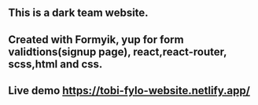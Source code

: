 ## This is a dark team website.

## Created with Formyik, yup for form validtions(signup page), react,react-router, scss,html and css.

## Live demo https://tobi-fylo-website.netlify.app/